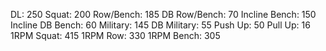 DL: 250
 Squat: 200
 Row/Bench: 185
 DB Row/Bench: 70
 Incline Bench: 150
 Incline DB Bench: 60
 Military: 145
 DB Military: 55
 Push Up: 50
 Pull Up: 16
 1RPM Squat: 415
 1RPM Row: 330
 1RPM Bench: 305
